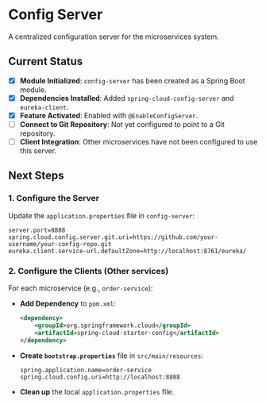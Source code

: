 # **Config Server**

A centralized configuration server for the microservices system.

## Current Status

- [x] **Module Initialized**: `config-server` has been created as a Spring Boot module.
- [x] **Dependencies Installed**: Added `spring-cloud-config-server` and `eureka-client`.
- [x] **Feature Activated**: Enabled with `@EnableConfigServer`.
- [ ] **Connect to Git Repository**: Not yet configured to point to a Git repository.
- [ ] **Client Integration**: Other microservices have not been configured to use this server.

## Next Steps

### 1\. Configure the Server

Update the `application.properties` file in `config-server`:

```properties
server.port=8888
spring.cloud.config.server.git.uri=https://github.com/your-username/your-config-repo.git
eureka.client.service-url.defaultZone=http://localhost:8761/eureka/
```

### 2\. Configure the Clients (Other services)

For each microservice (e.g., `order-service`):

- **Add Dependency** to `pom.xml`:

  ```xml
  <dependency>
      <groupId>org.springframework.cloud</groupId>
      <artifactId>spring-cloud-starter-config</artifactId>
  </dependency>
  ```

- **Create `bootstrap.properties`** file in `src/main/resources`:

  ```properties
  spring.application.name=order-service
  spring.cloud.config.uri=http://localhost:8888
  ```

- **Clean up** the local `application.properties` file.